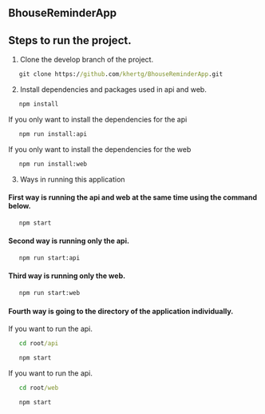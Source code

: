 ## BhouseReminderApp


## Steps to run the project.

1. Clone the develop branch of the project.
``` cmd
   git clone https://github.com/khertg/BhouseReminderApp.git
```

2. Install dependencies and packages used in api and web.
``` cmd
   npm install
```
If you only want to install the dependencies for the api
``` cmd
   npm run install:api
```
If you only want to install the dependencies for the web
``` cmd
   npm run install:web
```

3. Ways in running this application

#### First way is running the api and web at the same time using the command below.
``` cmd
   npm start
```

#### Second way is running only the api.
``` cmd
   npm run start:api
```

#### Third way is running only the web.
``` cmd
   npm run start:web
```

#### Fourth way is going to the directory of the application individually.

If you want to run the api.

``` cmd
   cd root/api
```

``` cmd
   npm start
```

If you want to run the api.

``` cmd
   cd root/web
```

``` cmd
   npm start
```